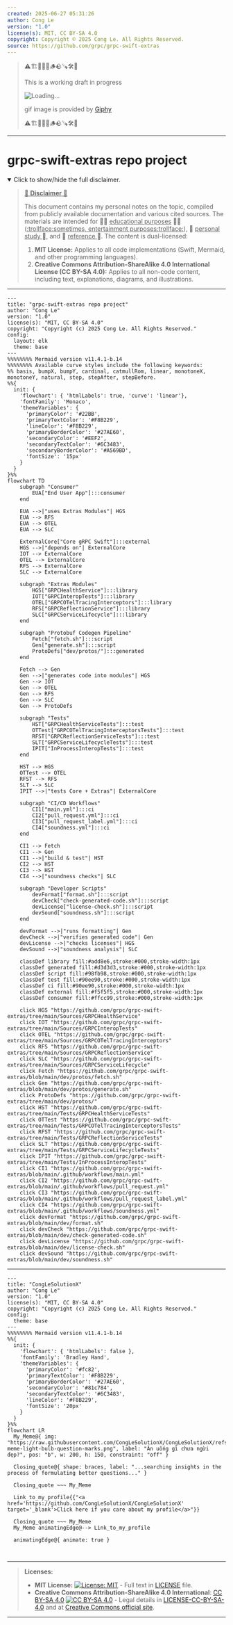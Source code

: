 ```yaml
---
created: 2025-06-27 05:31:26
author: Cong Le
version: "1.0"
license(s): MIT, CC BY-SA 4.0
copyright: Copyright © 2025 Cong Le. All Rights Reserved.
source: https://github.com/grpc/grpc-swift-extras
---
```



> ⚠️🏗️🚧🦺🧱🪵🪨🪚🛠️👷
> 
> This is a working draft in progress
> 
> ![Loading...](https://media2.giphy.com/media/v1.Y2lkPTc5MGI3NjExMXVjejV3dnVjc2o5MXd3eXBvcDR1cHlzbHQ1Z2R6YjY0ZHpmdjJ6OCZlcD12MV9pbnRlcm5hbF9naWZfYnlfaWQmY3Q9Zw/hL9q5k9dk9l0wGd4e0/giphy.gif)
>
> gif image is provided by [Giphy](https://giphy.com)
> 
> ⚠️🏗️🚧🦺🧱🪵🪨🪚🛠️👷


----




# grpc-swift-extras repo project
<details open>
<summary>Click to show/hide the full disclaimer.</summary>
   
> <ins>📢 **Disclaimer** 🚨</ins>
>
> This document contains my personal notes on the topic,
> compiled from publicly available documentation and various cited sources.
> The materials are intended for 👨‍🎓 <ins>educational purposes</ins> 👨‍🎓 (<ins>:trollface:sometimes, entertainment purposes:trollface:</ins>), 📖 <ins> personal study </ins> 📖, and 🔖 <ins> reference </ins> 🔖.
> The content is dual-licensed:
> 1. **MIT License:** Applies to all code implementations (Swift, Mermaid, and other programming languages).
> 2. **Creative Commons Attribution-ShareAlike 4.0 International License (CC BY-SA 4.0):** Applies to all non-code content, including text, explanations, diagrams, and illustrations.

</details>



----

```mermaid
---
title: "grpc-swift-extras repo project"
author: "Cong Le"
version: "1.0"
license(s): "MIT, CC BY-SA 4.0"
copyright: "Copyright (c) 2025 Cong Le. All Rights Reserved."
config:
  layout: elk
  theme: base
---
%%%%%%%% Mermaid version v11.4.1-b.14
%%%%%%%% Available curve styles include the following keywords:
%% basis, bumpX, bumpY, cardinal, catmullRom, linear, monotoneX, monotoneY, natural, step, stepAfter, stepBefore.
%%{
  init: {
    'flowchart': { 'htmlLabels': true, 'curve': 'linear'},
    'fontFamily': 'Monaco',
    'themeVariables': {
      'primaryColor': '#22BB',
      'primaryTextColor': '#F8B229',
      'lineColor': '#F8B229',
      'primaryBorderColor': '#27AE60',
      'secondaryColor': '#EEF2',
      'secondaryTextColor': '#6C3483',
      'secondaryBorderColor': '#A569BD',
      'fontSize': '15px'
    }
  }
}%%
flowchart TD
    subgraph "Consumer"
        EUA["End User App"]:::consumer
    end

    EUA -->|"uses Extras Modules"| HGS
    EUA --> RFS
    EUA --> OTEL
    EUA --> SLC

    ExternalCore["Core gRPC Swift"]:::external
    HGS -->|"depends on"| ExternalCore
    IOT --> ExternalCore
    OTEL --> ExternalCore
    RFS --> ExternalCore
    SLC --> ExternalCore

    subgraph "Extras Modules"
        HGS["GRPCHealthService"]:::library
        IOT["GRPCInteropTests"]:::library
        OTEL["GRPCOTelTracingInterceptors"]:::library
        RFS["GRPCReflectionService"]:::library
        SLC["GRPCServiceLifecycle"]:::library
    end

    subgraph "Protobuf Codegen Pipeline" 
        Fetch["fetch.sh"]:::script
        Gen["generate.sh"]:::script
        ProtoDefs["dev/protos/"]:::generated
    end

    Fetch --> Gen
    Gen -->|"generates code into modules"| HGS
    Gen --> IOT
    Gen --> OTEL
    Gen --> RFS
    Gen --> SLC
    Gen --> ProtoDefs

    subgraph "Tests"
        HST["GRPCHealthServiceTests"]:::test
        OTTest["GRPCOTelTracingInterceptorsTests"]:::test
        RFST["GRPCReflectionServiceTests"]:::test
        SLT["GRPCServiceLifecycleTests"]:::test
        IPIT["InProcessInteropTests"]:::test
    end

    HST --> HGS
    OTTest --> OTEL
    RFST --> RFS
    SLT --> SLC
    IPIT -->|"tests Core + Extras"| ExternalCore

    subgraph "CI/CD Workflows"
        CI1["main.yml"]:::ci
        CI2["pull_request.yml"]:::ci
        CI3["pull_request_label.yml"]:::ci
        CI4["soundness.yml"]:::ci
    end

    CI1 --> Fetch
    CI1 --> Gen
    CI1 -->|"build & test"| HST
    CI2 --> HST
    CI3 --> HST
    CI4 -->|"soundness checks"| SLC

    subgraph "Developer Scripts"
        devFormat["format.sh"]:::script
        devCheck["check-generated-code.sh"]:::script
        devLicense["license-check.sh"]:::script
        devSound["soundness.sh"]:::script
    end

    devFormat -->|"runs formatting"| Gen
    devCheck -->|"verifies generated code"| Gen
    devLicense -->|"checks licenses"| HGS
    devSound -->|"soundness analysis"| SLC

    classDef library fill:#add8e6,stroke:#000,stroke-width:1px
    classDef generated fill:#d3d3d3,stroke:#000,stroke-width:1px
    classDef script fill:#98fb98,stroke:#000,stroke-width:1px
    classDef test fill:#90ee90,stroke:#000,stroke-width:1px
    classDef ci fill:#90ee90,stroke:#000,stroke-width:1px
    classDef external fill:#f5f5f5,stroke:#000,stroke-width:1px
    classDef consumer fill:#ffcc99,stroke:#000,stroke-width:1px

    click HGS "https://github.com/grpc/grpc-swift-extras/tree/main/Sources/GRPCHealthService"
    click IOT "https://github.com/grpc/grpc-swift-extras/tree/main/Sources/GRPCInteropTests"
    click OTEL "https://github.com/grpc/grpc-swift-extras/tree/main/Sources/GRPCOTelTracingInterceptors"
    click RFS "https://github.com/grpc/grpc-swift-extras/tree/main/Sources/GRPCReflectionService"
    click SLC "https://github.com/grpc/grpc-swift-extras/tree/main/Sources/GRPCServiceLifecycle"
    click Fetch "https://github.com/grpc/grpc-swift-extras/blob/main/dev/protos/fetch.sh"
    click Gen "https://github.com/grpc/grpc-swift-extras/blob/main/dev/protos/generate.sh"
    click ProtoDefs "https://github.com/grpc/grpc-swift-extras/tree/main/dev/protos/"
    click HST "https://github.com/grpc/grpc-swift-extras/tree/main/Tests/GRPCHealthServiceTests"
    click OTTest "https://github.com/grpc/grpc-swift-extras/tree/main/Tests/GRPCOTelTracingInterceptorsTests"
    click RFST "https://github.com/grpc/grpc-swift-extras/tree/main/Tests/GRPCReflectionServiceTests"
    click SLT "https://github.com/grpc/grpc-swift-extras/tree/main/Tests/GRPCServiceLifecycleTests"
    click IPIT "https://github.com/grpc/grpc-swift-extras/tree/main/Tests/InProcessInteropTests"
    click CI1 "https://github.com/grpc/grpc-swift-extras/blob/main/.github/workflows/main.yml"
    click CI2 "https://github.com/grpc/grpc-swift-extras/blob/main/.github/workflows/pull_request.yml"
    click CI3 "https://github.com/grpc/grpc-swift-extras/blob/main/.github/workflows/pull_request_label.yml"
    click CI4 "https://github.com/grpc/grpc-swift-extras/blob/main/.github/workflows/soundness.yml"
    click devFormat "https://github.com/grpc/grpc-swift-extras/blob/main/dev/format.sh"
    click devCheck "https://github.com/grpc/grpc-swift-extras/blob/main/dev/check-generated-code.sh"
    click devLicense "https://github.com/grpc/grpc-swift-extras/blob/main/dev/license-check.sh"
    click devSound "https://github.com/grpc/grpc-swift-extras/blob/main/dev/soundness.sh"

```

-----


<!-- 
```mermaid
%% Current Mermaid version
info
```  -->


```mermaid
---
title: "CongLeSolutionX"
author: "Cong Le"
version: "1.0"
license(s): "MIT, CC BY-SA 4.0"
copyright: "Copyright (c) 2025 Cong Le. All Rights Reserved."
config:
  theme: base
---
%%%%%%%% Mermaid version v11.4.1-b.14
%%{
  init: {
    'flowchart': { 'htmlLabels': false },
    'fontFamily': 'Bradley Hand',
    'themeVariables': {
      'primaryColor': '#fc82',
      'primaryTextColor': '#F8B229',
      'primaryBorderColor': '#27AE60',
      'secondaryColor': '#81c784',
      'secondaryTextColor': '#6C3483',
      'lineColor': '#F8B229',
      'fontSize': '20px'
    }
  }
}%%
flowchart LR
  My_Meme@{ img: "https://raw.githubusercontent.com/CongLeSolutionX/CongLeSolutionX/refs/heads/main/assets/images/My-meme-light-bulb-question-marks.png", label: "Ăn uống gì chưa ngừi đẹp?", pos: "b", w: 200, h: 150, constraint: "off" }

  Closing_quote@{ shape: braces, label: "...searching insights in the process of formulating better questions..." }
    
  Closing_quote ~~~ My_Meme
    
  Link_to_my_profile{{"<a href='https://github.com/CongLeSolutionX/CongLeSolutionX' target='_blank'>Click here if you care about my profile</a>"}}

  Closing_quote ~~~ My_Meme
  My_Meme animatingEdge@--> Link_to_my_profile
  
  animatingEdge@{ animate: true }



```

---
>**Licenses:**
>
>- **MIT License:**  [![License: MIT](https://img.shields.io/badge/License-MIT-yellow.svg)](LICENSE) - Full text in [LICENSE](LICENSE) file.
>- **Creative Commons Attribution-ShareAlike 4.0 International**: [CC BY-SA 4.0](https://creativecommons.org/licenses/by-sa/4.0/) [![CC BY-SA 4.0](https://licensebuttons.net/l/by-sa/4.0/88x31.png)](https://creativecommons.org/licenses/by-sa/4.0/) - Legal details in [LICENSE-CC-BY-SA-4.0](THE_PAST/LICENSE-CC-BY-SA-4.0) and at [Creative Commons official site](https://creativecommons.org/licenses/by-sa/4.0/).
>
---